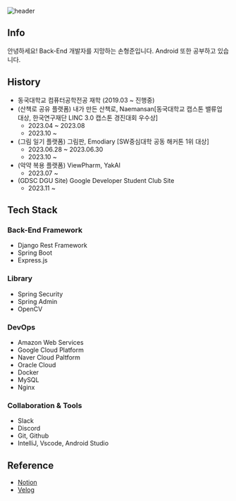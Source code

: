 ![header](https://capsule-render.vercel.app/api?type=slice&color=gradient&height=100&section=header&text=Hi!%20I'm%20HyungJoon!&fontAlign=50&fontAlignY=70&fontSize=50&fontColor=000000)

## Info
안녕하세요! Back-End 개발자를 지망하는 손형준입니다. Android 또한 공부하고 있습니다.

## History 
- 동국대학교 컴퓨터공학전공 재학 (2019.03 ~ 진행중)
- (산책로 공유 플랫폼) 내가 만든 산책로, Naemansan[동국대학교 캡스톤 밸류업 대상, 한국연구재단 LINC 3.0 캡스톤 경진대회 우수상]
  - 2023.04 ~ 2023.08
  - 2023.10 ~
- (그림 일기 플랫폼) 그림판, Emodiary [SW중심대학 공동 해커톤 1위 대상]
  - 2023.06.28 ~ 2023.06.30
  - 2023.10 ~
- (악약 복용 플랫폼) ViewPharm, YakAl
  - 2023.07 ~
- (GDSC DGU Site) Google Developer Student Club Site
  - 2023.11 ~
## Tech Stack
### Back-End Framework
- Django Rest Framework
- Spring Boot
- Express.js
### Library
- Spring Security
- Spring Admin
- OpenCV
### DevOps
- Amazon Web Services
- Google Cloud Platform
- Naver Cloud Paltform
- Oracle Cloud
- Docker
- MySQL
- Nginx
### Collaboration & Tools
- Slack
- Discord
- Git, Github
- IntelliJ, Vscode, Android Studio

## Reference
- [Notion](https://hyungjoon.notion.site/9f992eaa66024f50bab28fefcd4bf2c8?pvs=4)
- [Velog](https://velog.io/@hyungjoon)
